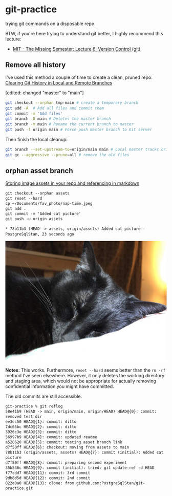 # git-practice

trying git commands on a disposable repo.

BTW, if you're here trying to understand git better, I highly  recommend this lecture:
- [MIT - The Missing Semester: Lecture 6: Version Control (git)](https://www.youtube.com/watch?v=2sjqTHE0zok)


## Remove all history

I've used this method a couple of time to create a clean, pruned repo: [Clearing Git History in Local and Remote Branches](https://www.systutorials.com/how-to-clear-git-history-in-local-and-remote-branches/)

[edited: changed "master" to "main"]

```zsh
git checkout --orphan tmp-main # create a temporary branch
git add -A  # Add all files and commit them
git commit -m 'Add files'
git branch -D main # Deletes the master branch
git branch -m main # Rename the current branch to master
git push -f origin main # Force push master branch to Git server
```

Then finish the local cleanup:

```zsh
git branch --set-upstream-to=origin/main main # Local master tracks origin/master
git gc --aggressive --prune=all # remove the old files
```


## orphan asset branch

[Storing image assets in your repo and referencing in markdown](https://gist.github.com/mcroach/811c8308f4bd78570918844258841942)


```
git checkout --orphan assets
git reset --hard
cp ~/Documents/fav_photo/nap-time.jpeg
git add .
git commit -m 'Added cat picture'
git push -u origin assets
```

`* 78b11b3 (HEAD -> assets, origin/assets) Added cat picture - PostgreSqlStan, 23 seconds ago`

![cat pic?](https://github.com/postgresqlstan/git-practice/blob/assets/nap-time.jpeg)


**Notes:** This works. Furthermore, `reset --hard` seems better than the `rm -rf` method I've seen elsewhere. However, it only deletes the working directory and staging area, which would not be appropriate for actually removing confidential information you might have committed.

The old commits are still accessible:

```
git-practice % git reflog
58e41b9 (HEAD -> main, origin/main, origin/HEAD) HEAD@{0}: commit: removed test dir
ee3ec50 HEAD@{1}: commit: ditto
7dc65bc HEAD@{2}: commit: ditto
3926c3e HEAD@{3}: commit: ditto
56997b9 HEAD@{4}: commit: updated readme
a528620 HEAD@{5}: commit: testing asset branch link
d7f50ff HEAD@{6}: checkout: moving from assets to main
78b11b3 (origin/assets, assets) HEAD@{7}: commit (initial): Added cat picture
d7f50ff HEAD@{8}: commit: preparing second experiment
35b536c HEAD@{9}: commit (initial): tried: git update-ref -d HEAD
f77cdd7 HEAD@{11}: commit: 3rd commit
9db8d5d HEAD@{12}: commit: 2nd commit
822e0a0 HEAD@{13}: clone: from github.com:PostgreSqlStan/git-practice.git
```

